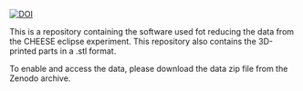 [![DOI](https://zenodo.org/badge/904945041.svg)](https://doi.org/10.5281/zenodo.14583378)


This is a repository containing the software used fot reducing the 
data from the CHEESE eclipse experiment. This repository also contains 
the 3D-printed parts in a .stl format.


To enable and access the data, please download the data zip file from
the Zenodo archive. 
